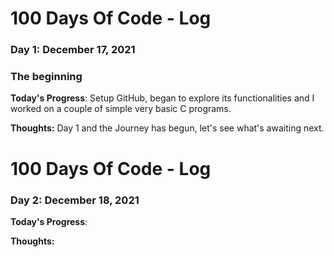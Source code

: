 # 100 Days Of Code - Log 

### Day 1: December 17, 2021
### The beginning 

**Today's Progress**: Setup GitHub, began to explore its functionalities and I worked on a couple of simple very basic C programs. 

**Thoughts:** Day 1 and the Journey has begun, let's see what's awaiting next.  

# 100 Days Of Code - Log

### Day 2: December 18, 2021

**Today's Progress**: 

**Thoughts:** 
